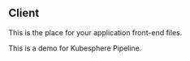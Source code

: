 ## Client

This is the place for your application front-end files.

This is a demo for Kubesphere Pipeline.